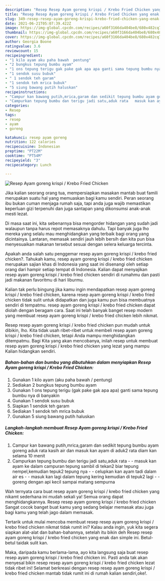 ```yaml
---
description: "Resep Resep Ayam goreng krispi / Krebo Fried Chicken yang enak dan Mudah Dibuat"
title: "Resep Resep Ayam goreng krispi / Krebo Fried Chicken yang enak dan Mudah Dibuat"
slug: 349-resep-resep-ayam-goreng-krispi-krebo-fried-chicken-yang-enak-dan-mudah-dibuat
date: 2021-06-21T05:07:39.422Z
image: https://img-global.cpcdn.com/recipes/a60f3166da404be8/680x482cq70/resep-ayam-goreng-krispi-krebo-fried-chicken-foto-resep-utama.jpg
thumbnail: https://img-global.cpcdn.com/recipes/a60f3166da404be8/680x482cq70/resep-ayam-goreng-krispi-krebo-fried-chicken-foto-resep-utama.jpg
cover: https://img-global.cpcdn.com/recipes/a60f3166da404be8/680x482cq70/resep-ayam-goreng-krispi-krebo-fried-chicken-foto-resep-utama.jpg
author: Georgia Boone
ratingvalue: 3.6
reviewcount: 15
recipeingredient:
- "1 kilo ayam aku paha bawah  pentung"
- "2 bungkus tepung bumbu ayam"
- "1 ons tepung terigu gak pake gak apa apa ganti sama tepung bumbu nya di banyakin"
- "1 sendok susu bubuk"
- " 1 sendok teh garam"
- "1 sendok teh mrica bubuk"
- "5 siung bawang putih haluskan"
recipeinstructions:
- "Campur kan bawang putih,mrica,garam dan sedikit tepung bumbu ayam goreng aduk rata kasih air dan masuk kan ayam di aduk2 rata diam kan selama 10 menit"
- "Campurkan tepung bumbu dan terigu jadi satu,aduk rata   masuk kan ayam ke dalam campuran tepung sambil di tekan2 biar tepung nempel,kemudian tepuk2 tepung nya   celupkan kan ayam tadi dalam air es   masuk kan lagi dalam tepung kering kemudian di tepuk2 lagi   goreng dengan api kecil sampai matang sempurna"
categories:
- Resep
tags:
- resep
- ayam
- goreng

katakunci: resep ayam goreng 
nutrition: 122 calories
recipecuisine: Indonesian
preptime: "PT22M"
cooktime: "PT54M"
recipeyield: "3"
recipecategory: Lunch

---
```



![Resep Ayam goreng krispi / Krebo Fried Chicken](https://img-global.cpcdn.com/recipes/a60f3166da404be8/680x482cq70/resep-ayam-goreng-krispi-krebo-fried-chicken-foto-resep-utama.jpg)

Jika kalian seorang orang tua, mempersiapkan masakan mantab buat famili merupakan suatu hal yang memuaskan bagi kamu sendiri. Peran seorang ibu bukan cuman menjaga rumah saja, tapi anda juga wajib memastikan keperluan gizi terpenuhi dan juga santapan yang dikonsumsi anak-anak mesti lezat.

Di masa  saat ini, kita sebenarnya bisa mengorder hidangan yang sudah jadi walaupun tanpa harus repot memasaknya dahulu. Tapi banyak juga lho mereka yang selalu mau menghidangkan yang terbaik bagi orang yang dicintainya. Lantaran, memasak sendiri jauh lebih bersih dan kita pun bisa menyesuaikan makanan tersebut sesuai dengan selera keluarga tercinta. 



Apakah anda salah satu penggemar resep ayam goreng krispi / krebo fried chicken?. Tahukah kamu, resep ayam goreng krispi / krebo fried chicken merupakan sajian khas di Indonesia yang saat ini disenangi oleh setiap orang dari hampir setiap tempat di Indonesia. Kalian dapat menyajikan resep ayam goreng krispi / krebo fried chicken sendiri di rumahmu dan pasti jadi makanan favoritmu di hari liburmu.

Kalian tak perlu bingung jika kamu ingin mendapatkan resep ayam goreng krispi / krebo fried chicken, karena resep ayam goreng krispi / krebo fried chicken tidak sulit untuk didapatkan dan juga kamu pun bisa membuatnya sendiri di tempatmu. resep ayam goreng krispi / krebo fried chicken dapat diolah dengan beragam cara. Saat ini telah banyak banget resep modern yang membuat resep ayam goreng krispi / krebo fried chicken lebih nikmat.

Resep resep ayam goreng krispi / krebo fried chicken pun mudah untuk dibikin, lho. Kita tidak usah ribet-ribet untuk membeli resep ayam goreng krispi / krebo fried chicken, tetapi Anda mampu menghidangkan ditempatmu. Bagi Kita yang akan mencobanya, inilah resep untuk membuat resep ayam goreng krispi / krebo fried chicken yang lezat yang mampu Kalian hidangkan sendiri.

<!--inarticleads1-->

##### Bahan-bahan dan bumbu yang dibutuhkan dalam menyiapkan Resep Ayam goreng krispi / Krebo Fried Chicken:

1. Gunakan 1 kilo ayam (aku paha bawah / pentung)
1. Sediakan 2 bungkus tepung bumbu ayam
1. Gunakan 1 ons tepung terigu (gak pake gak apa apa) ganti sama tepung bumbu nya di banyakin
1. Gunakan 1 sendok susu bubuk
1. Siapkan  1 sendok teh garam
1. Sediakan 1 sendok teh mrica bubuk
1. Gunakan 5 siung bawang putih haluskan




<!--inarticleads2-->

##### Langkah-langkah membuat Resep Ayam goreng krispi / Krebo Fried Chicken:

1. Campur kan bawang putih,mrica,garam dan sedikit tepung bumbu ayam goreng aduk rata kasih air dan masuk kan ayam di aduk2 rata diam kan selama 10 menit
1. Campurkan tepung bumbu dan terigu jadi satu,aduk rata  -  - masuk kan ayam ke dalam campuran tepung sambil di tekan2 biar tepung nempel,kemudian tepuk2 tepung nya  -  - celupkan kan ayam tadi dalam air es  -  - masuk kan lagi dalam tepung kering kemudian di tepuk2 lagi  -  - goreng dengan api kecil sampai matang sempurna




Wah ternyata cara buat resep ayam goreng krispi / krebo fried chicken yang nikamt sederhana ini mudah sekali ya! Semua orang dapat menghidangkannya. Resep resep ayam goreng krispi / krebo fried chicken Sangat cocok banget buat kamu yang sedang belajar memasak atau juga bagi kamu yang telah jago dalam memasak.

Tertarik untuk mulai mencoba membuat resep resep ayam goreng krispi / krebo fried chicken nikmat tidak rumit ini? Kalau anda ingin, yuk kita segera siapkan alat-alat dan bahan-bahannya, setelah itu bikin deh Resep resep ayam goreng krispi / krebo fried chicken yang enak dan simple ini. Betul-betul taidak sulit kan. 

Maka, daripada kamu berlama-lama, ayo kita langsung saja buat resep resep ayam goreng krispi / krebo fried chicken ini. Pasti anda tak akan menyesal bikin resep resep ayam goreng krispi / krebo fried chicken lezat tidak ribet ini! Selamat berkreasi dengan resep resep ayam goreng krispi / krebo fried chicken mantab tidak rumit ini di rumah kalian sendiri,oke!.

